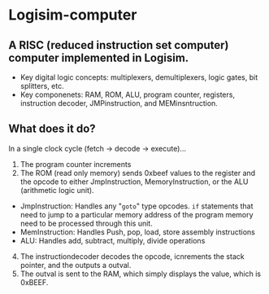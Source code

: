 # Logisim-computer
## A RISC (reduced instruction set computer) computer implemented in Logisim.
- Key digital logic concepts: multiplexers, demultiplexers, logic gates, bit splitters, etc. 
- Key componenets: RAM, ROM, ALU, program counter, registers, instruction decoder, JMPinstruction, and MEMinsntruction.  

## What does it do?
In a single clock cycle (fetch -> decode -> execute)...
1. The program counter increments
2. The ROM (read only memory) sends 0xbeef values to the register and the opcode to either JmpInstruction, MemoryInstruction, or the ALU (arithmetic logic unit). 
- JmpInstruction: Handles any "``goto``" type opcodes. ``if`` statements that need to jump to a particular memory address of the program memory need to be processed through this unit. 
- MemInstruction: Handles Push, pop, load, store assembly instructions
- ALU: Handles add, subtract, multiply, divide operations
4. The instructiondecoder decodes the opcode, icnrements the stack pointer, and the outputs a outval.
5. The outval is sent to the RAM, which simply displays the value, which is 0xBEEF. 
